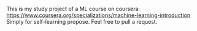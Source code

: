 This is my study project of a ML course on coursera: https://www.coursera.org/specializations/machine-learning-introduction
Simply for self-learning propose. Feel free to pull a request.
